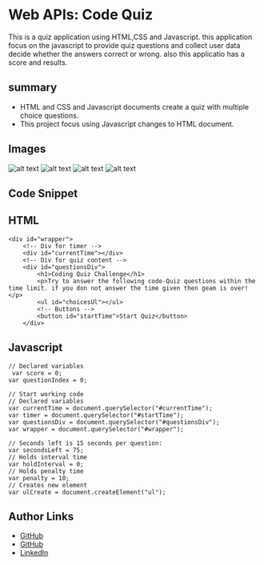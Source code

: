 # Web APIs: Code Quiz

This is a quiz application using HTML,CSS and Javascript. 
this application focus on the javascript to provide quiz questions and 
collect user data decide whether the answers correct or wrong. 
also this applicatio has a score and results.

## summary

* HTML and CSS and Javascript documents create a quiz with multiple choice questions.
* This project focus using Javascript changes to HTML document.


## Images

  ![alt text](https://lh3.googleusercontent.com/ycb1bbdNEXxUeOYKEyy164P5c1FnLrweCmdMZbk1aAwS4dZEVvnZjtTUP-JZYvdlJTiDVw=s500)
  ![alt text](https://lh3.googleusercontent.com/iOe5AGEBPAHWlJkiRK4jeV3s8-xiSw94IXi4FZdosztEp8-Xh-4Z-P3FJ3BRiAKKB1RVCe0=s500)
  ![alt text](https://lh3.googleusercontent.com/GW-iJiI1ngIgVGcu0wmLsFB8VIadZyeaWHn1_D4aIwrd8G8iESeY6eG2pBLNLnzDYtzUZw=s500)
  ![alt text](https://lh3.googleusercontent.com/SVzGcIRcl5B1Mtl3JoBru3lRzVF0nUq0jvjAUiWwmgSAWwaKuLkqPobiKiJhxmF6stIu5g=s500)

## Code Snippet 
 ## HTML

    <div id="wrapper">
        <!-- Div for timer -->
        <div id="currentTime"></div>
        <!-- Div for quiz content -->
        <div id="questionsDiv">
            <h1>Coding Quiz Challenge</h1>
            <p>Try to answer the following code-Quiz questions within the time limit. if you don not answer the time given then geam is over!</p>
            <ul id="choicesUl"></ul>
            <!-- Buttons -->
            <button id="startTime">Start Quiz</button>
        </div>


## Javascript

    // Declared variables
     var score = 0;
    var questionIndex = 0;

    // Start working code 
    // Declared variables
    var currentTime = document.querySelector("#currentTime");
    var timer = document.querySelector("#startTime");
    var questionsDiv = document.querySelector("#questionsDiv");
    var wrapper = document.querySelector("#wrapper");

    // Seconds left is 15 seconds per question:
    var secondsLeft = 75;
    // Holds interval time
    var holdInterval = 0;
    // Holds penalty time
    var penalty = 10;
    // Creates new element
    var ulCreate = document.createElement("ul");


## Author Links
      
* [GitHub](https://github.com/AbuyeM1)
* [GitHub](https://abuyem1.github.io/Password-Generator/)
* [LinkedIn](https://www.linkedin.com/in/abuye-mamuye-5a49921b0/)